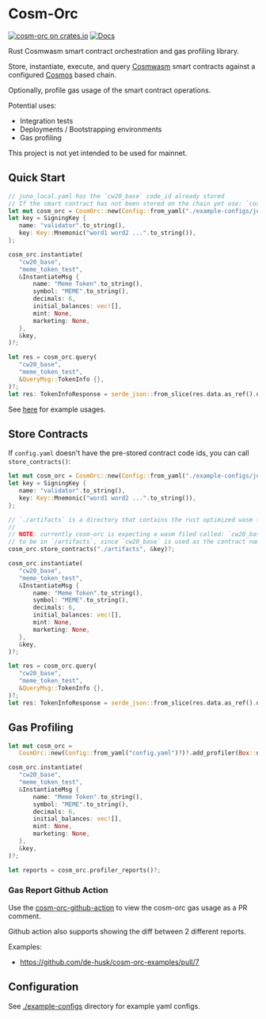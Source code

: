 # Cosm-Orc

[![cosm-orc on crates.io](https://img.shields.io/crates/v/cosm-orc.svg)](https://crates.io/crates/cosm-orc) [![Docs](https://docs.rs/cosm-orc/badge.svg)](https://docs.rs/cosm-orc)

Rust Cosmwasm smart contract orchestration and gas profiling library.

Store, instantiate, execute, and query [Cosmwasm](https://github.com/CosmWasm/cosmwasm) smart contracts against a configured [Cosmos](https://github.com/cosmos/cosmos-sdk) based chain. 

Optionally, profile gas usage of the smart contract operations.

Potential uses:
* Integration tests
* Deployments / Bootstrapping environments
* Gas profiling

This project is not yet intended to be used for mainnet.

## Quick Start

 ```rust
// juno_local.yaml has the `cw20_base` code_id already stored
// If the smart contract has not been stored on the chain yet use: `cosm_orc::store_contracts()`
let mut cosm_orc = CosmOrc::new(Config::from_yaml("./example-configs/juno_local.yaml")?)?;
let key = SigningKey {
    name: "validator".to_string(),
    key: Key::Mnemonic("word1 word2 ...".to_string()),
};

cosm_orc.instantiate(
    "cw20_base",
    "meme_token_test",
    &InstantiateMsg {
        name: "Meme Token".to_string(),
        symbol: "MEME".to_string(),
        decimals: 6,
        initial_balances: vec![],
        mint: None,
        marketing: None,
    },
    &key,
)?;

let res = cosm_orc.query(
    "cw20_base",
    "meme_token_test",
    &QueryMsg::TokenInfo {},
)?;
let res: TokenInfoResponse = serde_json::from_slice(res.data.as_ref().unwrap().value())?;
```

See [here](https://github.com/de-husk/cosm-orc-examples) for example usages.

## Store Contracts

If `config.yaml` doesn't have the pre-stored contract code ids, you can call `store_contracts()`:
 ```rust
let mut cosm_orc = CosmOrc::new(Config::from_yaml("./example-configs/juno_local.yaml")?)?;
let key = SigningKey {
    name: "validator".to_string(),
    key: Key::Mnemonic("word1 word2 ...".to_string()),
};

// `./artifacts` is a directory that contains the rust optimized wasm files.
//
// NOTE: currently cosm-orc is expecting a wasm filed called: `cw20_base.wasm`
// to be in `/artifacts`, since `cw20_base` is used as the contract name in the instantiate()/query() calls below:
cosm_orc.store_contracts("./artifacts", &key)?;

cosm_orc.instantiate(
    "cw20_base",
    "meme_token_test",
    &InstantiateMsg {
        name: "Meme Token".to_string(),
        symbol: "MEME".to_string(),
        decimals: 6,
        initial_balances: vec![],
        mint: None,
        marketing: None,
    },
    &key,
)?;

let res = cosm_orc.query(
    "cw20_base",
    "meme_token_test",
    &QueryMsg::TokenInfo {},
)?;
let res: TokenInfoResponse = serde_json::from_slice(res.data.as_ref().unwrap().value())?;
```

## Gas Profiling

 ```rust
let mut cosm_orc =
    CosmOrc::new(Config::from_yaml("config.yaml")?)?.add_profiler(Box::new(GasProfiler::new()));

cosm_orc.instantiate(
    "cw20_base",
    "meme_token_test",
    &InstantiateMsg {
        name: "Meme Token".to_string(),
        symbol: "MEME".to_string(),
        decimals: 6,
        initial_balances: vec![],
        mint: None,
        marketing: None,
    },
    &key,
)?;

let reports = cosm_orc.profiler_reports()?;
```

### Gas Report Github Action

Use the [cosm-orc-github-action](https://github.com/de-husk/cosm-orc-gas-diff-action) to view the cosm-orc gas usage as a PR comment.

Github action also supports showing the diff between 2 different reports.

Examples:
 * https://github.com/de-husk/cosm-orc-examples/pull/7

## Configuration

See [./example-configs](./example-configs/) directory for example yaml configs.

